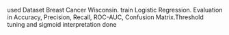 used Dataset Breast Cancer Wisconsin.
train Logistic Regression.
Evaluation in Accuracy, Precision, Recall, ROC-AUC, Confusion Matrix.Threshold tuning and sigmoid interpretation done
